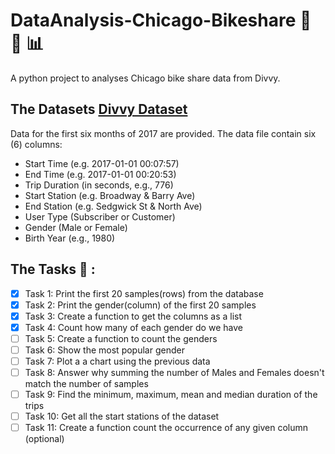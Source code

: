 # DataAnalysis-Chicago-Bikeshare :city_sunrise: :bicyclist: :bar_chart:
A python project to analyses Chicago bike share data from Divvy.

## The Datasets [Divvy Dataset](https://www.divvybikes.com/system-data)
Data for the first six months of 2017 are provided. The data file contain six (6) columns:

* Start Time (e.g. 2017-01-01 00:07:57)
* End Time (e.g. 2017-01-01 00:20:53)
* Trip Duration (in seconds, e.g., 776)
* Start Station (e.g. Broadway & Barry Ave)
* End Station (e.g. Sedgwick St & North Ave)
* User Type (Subscriber or Customer)
* Gender (Male or Female)
* Birth Year (e.g., 1980)


## The Tasks :dart: :

- [x] Task 1: Print the first 20 samples(rows) from the database
- [x] Task 2: Print the gender(column) of the first 20 samples
- [x] Task 3: Create a function to get the columns as a list
- [x] Task 4: Count how many of each gender do we have
- [ ] Task 5: Create a function to count the genders
- [ ] Task 6: Show the most popular gender
- [ ] Task 7: Plot a a chart using the previous data
- [ ] Task 8: Answer why summing the number of Males and Females doesn't match the number of samples
- [ ] Task 9: Find the minimum, maximum, mean and median duration of the trips
- [ ] Task 10: Get all the start stations of the dataset
- [ ] Task 11: Create a function count the occurrence of any given column (optional)